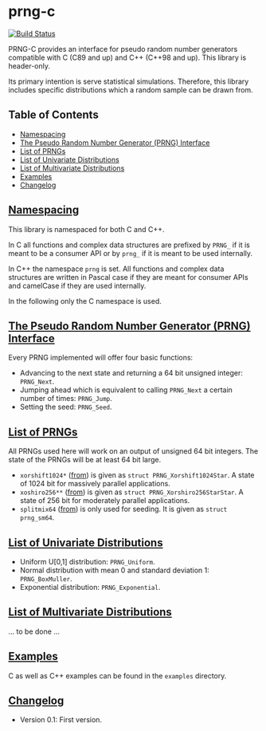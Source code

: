 # prng-c
[![Build Status](https://travis-ci.org/Tuxonomics/prng-c.svg?branch=master)](https://travis-ci.org/Tuxonomics/prng-c)

PRNG-C provides an interface for pseudo random number generators compatible 
with C (C89 and up) and C++ (C++98 and up). This library is header-only.

Its primary intention is serve statistical simulations. Therefore, this library
includes specific distributions which a random sample can be drawn from.

## Table of Contents
- [Namespacing](#namespacing)
- [The Pseudo Random Number Generator (PRNG) Interface](#prng)
- [List of PRNGs](#list-prngs)
- [List of Univariate Distributions](#univariate)
- [List of Multivariate Distributions](#multivariate)
- [Examples](#examples)
- [Changelog](#changelog)
 

## [Namespacing](#namespacing)
This library is namespaced for both C and C++. 

In C all functions and complex
data structures are prefixed by `PRNG_` if it is meant to be a consumer API or
by `prng_` if it is meant to be used internally.

In C++ the namespace `prng` is set. All functions and complex data structures
are written in Pascal case if they are meant for consumer APIs and camelCase if
they are used internally.

In the following only the C namespace is used.


## [The Pseudo Random Number Generator (PRNG) Interface](#prng)
Every PRNG implemented will offer four basic functions:
* Advancing to the next state and returning a 64 bit unsigned integer:
`PRNG_Next`.
* Jumping ahead which is equivalent to calling `PRNG_Next` a certain number of
times: `PRNG_Jump`.
* Setting the seed: `PRNG_Seed`.


## [List of PRNGs](#list-prngs)
All PRNGs used here will work on an output of unsigned 64 bit integers. The
state of the PRNGs will be at least 64 bit large.
* `xorshift1024*` ([from](http://vigna.di.unimi.it/ftp/papers/xorshift.pdf)) is 
given as `struct PRNG_Xorshift1024Star`. A state of 1024 bit for massively
parallel applications.
* `xoshiro256**` ([from](http://xoshiro.di.unimi.it/xoshiro256starstar.c)) is
given as `struct PRNG_Xorshiro256StarStar`. A state of 256 bit for moderately
parallel applications.
* `splitmix64` ([from](https://dl.acm.org/citation.cfm?doid=2714064.2660195))
is only used for seeding. It is given as `struct prng_sm64`.


## [List of Univariate Distributions](#univariate)
* Uniform U[0,1] distribution: `PRNG_Uniform`.
* Normal distribution with mean 0 and standard deviation 1: `PRNG_BoxMuller`.
* Exponential distribution: `PRNG_Exponential`.


## [List of Multivariate Distributions](#multivariate)
... to be done ...


## [Examples](#examples)
C as well as C++ examples can be found in the `examples` directory.

## [Changelog](#changelog)
- Version 0.1: First version.
